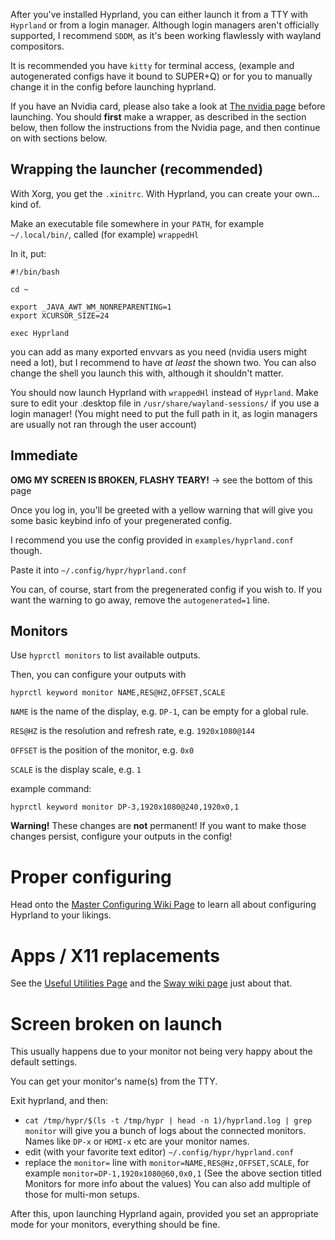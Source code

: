
After you've installed Hyprland, you can either launch it from a TTY with
`Hyprland` or from a login manager. Although login managers aren't officially
supported, I recommend `SDDM`, as it's been working flawlessly with wayland
compositors.

It is recommended you have `kitty` for terminal access, (example and autogenerated configs have it bound to SUPER+Q) or for you to manually change it in the config before launching hyprland.

If you have an Nvidia card, please also take a look at [The nvidia page](https://github.com/hyprwm/Hyprland/wiki/Nvidia) before launching. You should **first** make a wrapper, as described in the section below, then follow the instructions from the Nvidia page, and then continue on with sections below. 

## Wrapping the launcher (recommended)
With Xorg, you get the `.xinitrc`. With Hyprland, you can create your own... kind of.

Make an executable file somewhere in your `PATH`, for example `~/.local/bin/`, called (for example) `wrappedHl`

In it, put:
```
#!/bin/bash

cd ~

export _JAVA_AWT_WM_NONREPARENTING=1
export XCURSOR_SIZE=24

exec Hyprland
```

you can add as many exported envvars as you need (nvidia users might need a lot), but I recommend to have *at least* the shown two. You can also change the shell you launch this with, although it shouldn't matter.

You should now launch Hyprland with `wrappedHl` instead of `Hyprland`. Make sure to edit your .desktop file in `/usr/share/wayland-sessions/` if you use a login manager! (You might need to put the full path in it, as login managers are usually not ran through the user account)

## Immediate

**OMG MY SCREEN IS BROKEN, FLASHY TEARY!** -> see the bottom of this page

Once you log in, you'll be greeted with a yellow warning that will give you some
basic keybind info of your pregenerated config.

I recommend you use the config provided in `examples/hyprland.conf` though.

Paste it into `~/.config/hypr/hyprland.conf`

You can, of course, start from the pregenerated config if you wish to. If you
want the warning to go away, remove the `autogenerated=1` line.

## Monitors

Use `hyprctl monitors` to list available outputs.

Then, you can configure your outputs with

```
hyprctl keyword monitor NAME,RES@HZ,OFFSET,SCALE
```

`NAME` is the name of the display, e.g. `DP-1`, can be empty for a global rule.

`RES@HZ` is the resolution and refresh rate, e.g. `1920x1080@144`

`OFFSET` is the position of the monitor, e.g. `0x0`

`SCALE` is the display scale, e.g. `1`

example command:

```
hyprctl keyword monitor DP-3,1920x1080@240,1920x0,1
```

**Warning!** These changes are **not** permanent! If you want to make those
changes persist, configure your outputs in the config!

# Proper configuring

Head onto the
[Master Configuring Wiki Page](https://github.com/hyprwm/Hyprland/wiki/Configuring-Hyprland)
to learn all about configuring Hyprland to your likings.

# Apps / X11 replacements

See the [Useful Utilities Page](https://github.com/hyprwm/Hyprland/wiki/Useful-utilities) and the
[Sway wiki page](https://github.com/swaywm/sway/wiki/Useful-add-ons-for-sway)
just about that.

# Screen broken on launch

This usually happens due to your monitor not being very happy about the default
settings.

You can get your monitor's name(s) from the TTY.

Exit hyprland, and then:

- `cat /tmp/hypr/$(ls -t /tmp/hypr | head -n 1)/hyprland.log | grep monitor`
  will give you a bunch of logs about the connected monitors. Names like `DP-x`
  or `HDMI-x` etc are your monitor names.
- edit (with your favorite text editor) `~/.config/hypr/hyprland.conf`
- replace the `monitor=` line with `monitor=NAME,RES@Hz,OFFSET,SCALE`, for
  example `monitor=DP-1,1920x1080@60,0x0,1` (See the above section titled
  Monitors for more info about the values) You can also add multiple of those
  for multi-mon setups.

After this, upon launching Hyprland again, provided you set an appropriate mode
for your monitors, everything should be fine.
